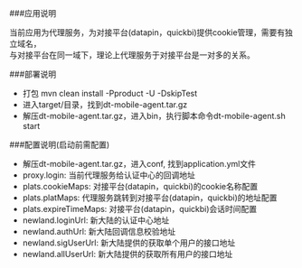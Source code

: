 ###应用说明

当前应用为代理服务，为对接平台(datapin，quickbi)提供cookie管理，需要有独立域名，  
与对接平台在同一域下，理论上代理服务于对接平台是一对多的关系。


###部署说明  

* 打包 mvn clean install -Pproduct -U -DskipTest  
* 进入target/目录，找到dt-mobile-agent.tar.gz
* 解压dt-mobile-agent.tar.gz，进入bin，执行脚本命令dt-mobile-agent.sh start

###配置说明(启动前需配置)

*  解压dt-mobile-agent.tar.gz，进入conf, 找到application.yml文件
*  proxy.login: 当前代理服务给认证中心的回调地址
*  plats.cookieMaps: 对接平台(datapin，quickbi)的cookie名称配置
*  plats.platMaps: 代理服务跳转到对接平台(datapin，quickbi)的地址配置
*  plats.expireTimeMaps: 对接平台(datapin，quickbi)会话时间配置
*  newland.loginUrl: 新大陆的认证中心地址
*  newland.authUrl: 新大陆回调信息校验地址
*  newland.sigUserUrl: 新大陆提供的获取单个用户的接口地址
*  newland.allUserUrl: 新大陆提供的获取所有用户的接口地址
